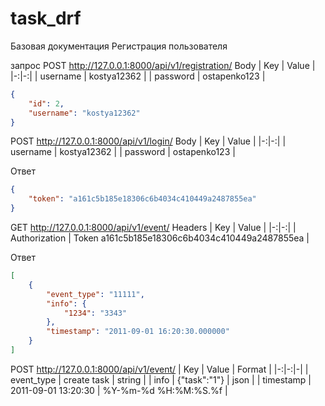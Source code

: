 # task_drf
Базовая документация
Регистрация пользователя

запрос POST
http://127.0.0.1:8000/api/v1/registration/
Body
| Key | Value |
|-:|-:|
| username | kostya12362 |
| password | ostapenko123 |
```json
{
    "id": 2,
    "username": "kostya12362"
}
```

POST
http://127.0.0.1:8000/api/v1/login/
Body
| Key | Value |
|-:|-:|
| username | kostya12362 |
| password | ostapenko123 |

Ответ
```json
{
    "token": "a161c5b185e18306c6b4034c410449a2487855ea"
}
```

GET
http://127.0.0.1:8000/api/v1/event/
Headers
| Key | Value |
|-:|-:|
| Authorization | Token a161c5b185e18306c6b4034c410449a2487855ea |

Ответ
```json
[
    {
        "event_type": "11111",
        "info": {
            "1234": "3343"
        },
        "timestamp": "2011-09-01 16:20:30.000000"
    }
]
```

POST
http://127.0.0.1:8000/api/v1/event/
| Key | Value | Format |
|-:|-:|-|
| event_type | create task | string |
| info | {"task":"1"} | json |
| timestamp | 2011-09-01 13:20:30 | %Y-%m-%d %H:%M:%S.%f |

